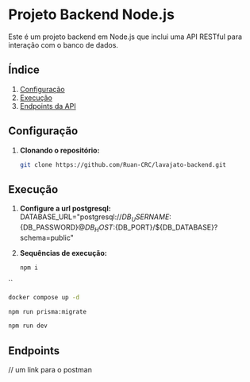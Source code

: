 # Projeto Backend Node.js

Este é um projeto backend em Node.js que inclui uma API RESTful para interação com o banco de dados.

## Índice

1. [Configuração](#configuração)
2. [Execução](#execução)
3. [Endpoints da API](#endpoints-da-api)

## Configuração

1. **Clonando o repositório:**

   ```bash
   git clone https://github.com/Ruan-CRC/lavajato-backend.git

## Execução

1. **Configure a url postgresql:**
  DATABASE_URL="postgresql://${DB_USERNAME}:${DB_PASSWORD}@${DB_HOST}:${DB_PORT}/${DB_DATABASE}?schema=public"
   
2. **Sequências de execução:**

   ```bash
   npm i
``

   ```bash
   docker compose up -d
  ````

   ```bash
   npm run prisma:migrate
  ```

   ```bash
   npm run dev
  ```

## Endpoints
// um link para o postman
